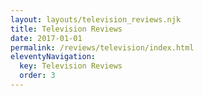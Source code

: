 ```yaml
---
layout: layouts/television_reviews.njk
title: Television Reviews
date: 2017-01-01
permalink: /reviews/television/index.html
eleventyNavigation:
  key: Television Reviews
  order: 3
---
```

